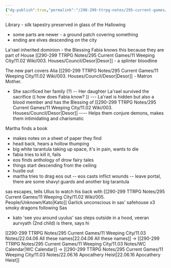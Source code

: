 ```yaml
---
{"dg-publish":true,"permalink":"/290-299-ttrpg-notes/295-current-games/11-weeping-city/11-03-notes/22-04-24-a-history-of-dragons/"}
---
```



Library - silk tapestry preserved in glass of the Hallowing
- some parts are newer - a ground patch covering something
- ending are elves descending on the city

La'rael inherited dominion - the Blessing
Fabia knows this because they are part of House [[290-299 TTRPG Notes/295 Current Games/11 Weeping City/11.02 Wiki/003. Houses/Council/Desor\|Desor]] - a splinter bloodline

The new part covers Alia [[290-299 TTRPG Notes/295 Current Games/11 Weeping City/11.02 Wiki/003. Houses/Council/Desor\|Desor]] - Matron Mother. 
- She sacrificed her family (?)
-- Her daughter La'rael survived the sacrifice
(( how does Fabia know? ))
--- La'rael is hidden but also a blood member and has the Blessing of [[290-299 TTRPG Notes/295 Current Games/11 Weeping City/11.02 Wiki/003. Houses/Council/Desor\|Desor]]
---- Helps them conjure demons, makes them intimidating and charismatic

Martha finds a book
- makes notes on a sheet of paper they find
- head back, hears a hollow thumping
- big white tarantula taking up space, it's in pain, wants to die
- fabia tries to kill it, fails
- eos finds anthology of drow fairy tales
- things start descending from the ceiling
- hustle out
- martha tries to drag eos out
-- eos casts inflict wounds
-- leave portal, there are some shavyl guards and another big tarantula

sas escapes, tells Ullus to watch his back with [[290-299 TTRPG Notes/295 Current Games/11 Weeping City/11.02 Wiki/005. People/Unknown/Kato\|Kato]]
Garlick unconscious in sas' safehouse
x3 smoky dragons following Sas
- kato 'see you around uyulus'
sas steps outside in a hood, veeran aurvyath (2nd child) is there, says hi 

[[290-299 TTRPG Notes/295 Current Games/11 Weeping City/11.03 Notes/22.04.06 All these names\|22.04.06 All these names]] -> [[290-299 TTRPG Notes/295 Current Games/11 Weeping City/11.03 Notes/WC Calendar\|WC Calendar]] -> [[290-299 TTRPG Notes/295 Current Games/11 Weeping City/11.03 Notes/22.06.16 Apocathery Heist\|22.06.16 Apocathery Heist]]